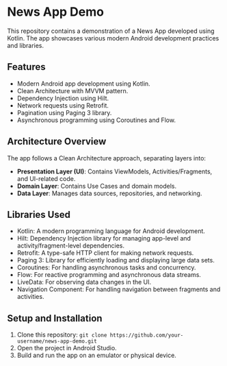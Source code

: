 # News App Demo

This repository contains a demonstration of a News App developed using Kotlin. The app showcases various modern Android development practices and libraries.

## Features

- Modern Android app development using Kotlin.
- Clean Architecture with MVVM pattern.
- Dependency Injection using Hilt.
- Network requests using Retrofit.
- Pagination using Paging 3 library.
- Asynchronous programming using Coroutines and Flow.


## Architecture Overview

The app follows a Clean Architecture approach, separating layers into:

- **Presentation Layer (UI)**: Contains ViewModels, Activities/Fragments, and UI-related code.
- **Domain Layer**: Contains Use Cases and domain models.
- **Data Layer**: Manages data sources, repositories, and networking.

## Libraries Used

- Kotlin: A modern programming language for Android development.
- Hilt: Dependency Injection library for managing app-level and activity/fragment-level dependencies.
- Retrofit: A type-safe HTTP client for making network requests.
- Paging 3: Library for efficiently loading and displaying large data sets.
- Coroutines: For handling asynchronous tasks and concurrency.
- Flow: For reactive programming and asynchronous data streams.
- LiveData: For observing data changes in the UI.
- Navigation Component: For handling navigation between fragments and activities.

## Setup and Installation

1. Clone this repository: `git clone https://github.com/your-username/news-app-demo.git`
2. Open the project in Android Studio.
3. Build and run the app on an emulator or physical device.
